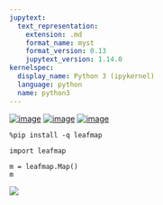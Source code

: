 ```yaml
---
jupytext:
  text_representation:
    extension: .md
    format_name: myst
    format_version: 0.13
    jupytext_version: 1.14.0
kernelspec:
  display_name: Python 3 (ipykernel)
  language: python
  name: python3
---
```


[![image](https://jupyterlite.rtfd.io/en/latest/_static/badge.svg)](https://demo.leafmap.org/lab/index.html?path=notebooks/41_raster_gui.ipynb)
[![image](https://colab.research.google.com/assets/colab-badge.svg)](https://githubtocolab.com/giswqs/leafmap/blob/master/examples/notebooks/01_leafmap_intro.ipynb)
[![image](https://mybinder.org/badge_logo.svg)](https://gishub.org/leafmap-binder)


```{code-cell} ipython3
%pip install -q leafmap
```

```{code-cell} ipython3
import leafmap
```

```{code-cell} ipython3
m = leafmap.Map()
m
```

![](https://i.imgur.com/NGbqMwE.gif)
